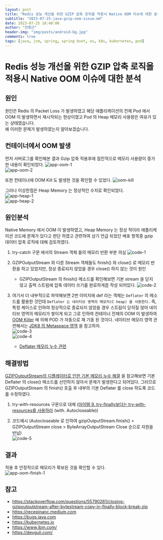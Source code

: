 ```yaml
---
layout: post
title: "Redis 성능 개선을 위한 GZIP 압축 로직을 적용시 Native OOM 이슈에 대한 분석"
subtitle: "2023-07-25-java-gzip-oom-issue.md"
date: 2023-07-25 18:40:00
author: "전봉근"
header-img: "img/posts/android-bg.jpg"
comments: true
tags: [java, jvm, spring, spring boot, os, k8s, kubernetes, pod]
---
```


# Redis 성능 개선을 위한 GZIP 압축 로직을 적용시 Native OOM 이슈에 대한 분석

## 원인 
원인은 Redis 의 Packet Loss 가 발생하였고 해당 애플리케이션의 전체 Pod 에서 OOM 이 발생하면서 재시작되는 현상이였고 Pod 의 Heap 메모리 사용량은 여유가 있는 상태였습니다.    
왜 이러한 문제가 발생하였는지 알아보겠습니다.     

## 컨테이너에서 OOM 발생
먼저 서버로그를 확인해본 결과 Gzip 압축 적용후에 점진적으로 메모리 사용량이 증가한 내용이 확인되었다.
![app-oom-1](/img/posts/language/java/gzip/app-oom-1.png)          
![app-oom-2](/img/posts/language/java/gzip/app-oom-2.png)          
     
또한 컨테이너에 OOM Kill 도 발생한 것을 확인할 수 있었다.
![oom-kill](/img/posts/language/java/gzip/oom-kill.png)          
         
그러나 이상한점은 Heap Memory 는 정상적인 수치로 확인되었다.     
![app-heap-1](/img/posts/language/java/gzip/app-heap-1.png)          
![app-heap-2](/img/posts/language/java/gzip/app-heap-2.png)          

## 원인분석
Native Memory 에서 OOM 이 발생하였고, Heap Memory 는 정상 적이라 애플리케이션 코드에 문제가 있다고 판단 하였고 관련하여 상기 언급 되었던  배포 항목중 gzip 데이터 압축 로직에 대해 검토하였다.     
     
1. try-catch 구문 에서의 Stream 객체 들의 메모리 반환 부분 의심
![code-1](/img/posts/language/java/gzip/code-1.png)        
     
2. GZIPOutputStream 외 다른 Stream 객체들도 finish() 와 close() 로 메모리 반환을 하고 있었지만, 정상 종료되지 않았을 경우 close() 하지 않는 것이 원인
   - GZIPOutputStream 의 finish() 메소드를 확인해보면 기본 stream 을 닫지 않고 출력 스트림에 압축 데이터 쓰기를 완료하게끔 작성 되어있다.
     ![code-2](/img/posts/language/java/gzip/code-2.png)        

3. 여기서 더 내부적으로 파악해보면 2번 이미지에 def 라는 객체는 `Deflater` 의 메소드를 활용한 것인데 `Deflater 는 네이티브 영역의 메모리(C heap) 을 사용한다.` 즉, 특정 케이스로 인하여 정상적으로 종료되지 않았을 경우 스트림이 닫히질 않아 네이티브 영역의 메모리가 쌓이게 되고 그로 인하여 컨테이너 전체의 OOM 이 발생하여 [OOM Killer](https://kubernetes.io/ko/docs/tasks/configure-pod-container/assign-memory-resource/)  에 의해 POD 가 자동으로 재 기동 된 것이다. 네이티브 메모리 영역 관련해서는 [JDK8 의 Metaspace 영역](https://bkjeon1614.github.io/blog/java-memory-metaspace) 을 참고하자.          
   ![code-3](/img/posts/language/java/gzip/code-3.png)        
   ![code-4](/img/posts/language/java/gzip/code-4.png)        
   - [Deflater 메모리 누수 관련](https://bugs.java.com/bugdatabase/view_bug?bug_id=4797189)

## 해결방법
[GZIPOutputStream의 디플레이터로 인한 기본 메모리 누수 해결](https://www.ibm.com/support/pages/apar/IZ97009) 을 참고해보면 기본 Deflater 의 close() 메소드를 선언하지 않아서 문제가 발생한다고 되어있다. 그러므로 GZIPOutputStream 의 finish() 호출 후 내부의 기본 Deflater 를 close 하도록 코드를 수정하였다.

1. try-with-resources 구문으로 대체 ([아이템 9. try-finally보다는 try-with-resources를 사용하라](https://recepinanc.medium.com/til-18-prefer-try-with-resources-to-try-catch-finally-afc8c0dc9c05) (with. Autocloseable))      
     
2. 코드예시 (Autocloseable 로 인하여 gzipOutputStream.finish() > GZIPOutputStream close > ByteArrayOutputStream Close 순으로 자원을 반납)    
   ![code-5](/img/posts/language/java/gzip/code-5.png)       

## 결과
적용 후 안정적으로 메모리가 확보된 것을 확인할 수 있다.   
![app-oom-finish-1](/img/posts/language/java/gzip/app-oom-finish-1.png)        

## 참고
- https://stackoverflow.com/questions/55790261/closing-gzipoutputstream-after-bytestream-copy-in-finally-block-break-zip
- https://recepinanc.medium.com
- https://bugs.java.com
- https://kubernetes.io
- https://www.ibm.com/
- https://devguli.com/